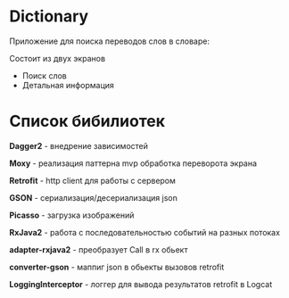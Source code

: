 # Dictionary
Приложение для поиска переводов слов в словаре:

Состоит из двух экранов
* Поиск слов 
* Детальная информация

# Список бибилиотек
**Dagger2** - внедрение зависимостей

**Moxy** - реализация паттерна mvp обработка переворота экрана

**Retrofit** - http client для работы с сервером

**GSON** - сериализация/десериализация json

**Picasso** - загрузка изображений

**RxJava2** - работа с последовательностью событий на разных потоках

**adapter-rxjava2** - преобразует Call в rx обьект

**converter-gson** - маппиг json в обьекты вызовов retrofit

**LoggingInterceptor** - логгер для вывода результатов retrofit в Logcat
